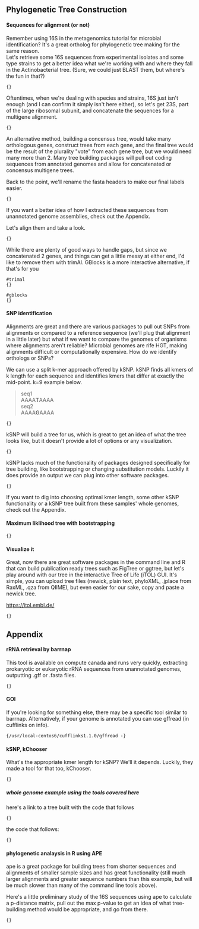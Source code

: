 ## Phylogenetic Tree Construction

#### Sequences for alignment (or not)

Remember using 16S in the metagenomics tutorial for microbial identification? It's a great ortholog for phylogenetic tree making for the same reason.  
Let's retrieve some 16S sequences from experimental isolates and some type strains to get a better idea what we're working with and where they fall in the Actinobacterial tree. (Sure, we could just BLAST them, but where's the fun in that?)

```
{}
```

Oftentimes, when we're dealing with species and strains, 16S just isn't enough (and I can confirm it simply isn't here either), so let's get 23S, part of the large ribosomal subunit, and concatenate the sequences for a multigene alignment. 

```
{}
```

An alternative method, building a concensus tree, would take many orthologous genes, construct trees from each gene, and the final tree would be the result of the plurality "vote" from each gene tree, but we would need many more than 2. Many tree building packages will pull out coding sequences from annotated genomes and allow for concatenated or concensus multigene trees. 

Back to the point, we'll rename the fasta headers to make our final labels easier.

```
{}
```

If you want a better idea of how I extracted these sequences from unannotated genome assemblies, check out the Appendix.

Let's align them and take a look.  

```
{}
```

While there are plenty of good ways to handle gaps, but since we concatenated 2 genes, and things can get a little messy at either end, I'd like to remove them with trimAl. GBlocks is a more interactive alternative, if that's for you

```
#trimal
{}
```
```
#gblocks
{}
```

#### SNP identification

Alignments are great and there are various packages to pull out SNPs from alignments or compared to a reference sequence (we'll plug that alignment in a little later) but what if we want to compare the genomes of organisms where alignments aren't reliable? Microbial genomes are rife HGT, making alignments difficult or computationally expensive. How do we identify orthologs or SNPs?

We can use a split k-mer approach offered by kSNP. kSNP finds all kmers of k length for each sequence and identifies kmers that differ at exactly the mid-point. k=9 example below.

>seq1  
AAAA**T**AAAA  
>seq2  
AAAA**G**AAAA  


```
{}
```

kSNP will build a tree for us, which is great to get an idea of what the tree looks like, but it doesn't provide a lot of options or any visualization.

```
{}
```

kSNP lacks much of the functionality of packages designed specifically for tree building, like bootstrapping or changing substitution models. Luckily it does provide an output we can plug into other software packages.

```  
{}
```

If you want to dig into choosing optimal kmer length, some other kSNP functionality or a kSNP tree built from these samples' whole genomes, check out the Appendix.

#### Maximum liklihood tree with bootstrapping

```
{}
```


#### Visualize it

Great, now there are great software packages in the command line and R that can build publication ready trees such as FigTree or ggtree, but let's play around with our tree in the interactive Tree of Life (iTOL) GUI. It's simple, you can upload tree files (newick, plain text, phyloXML, .jplace from RaxML, .qza from QIIME), but even easier for our sake, copy and paste a newick tree.

https://itol.embl.de/

```
{}
```

## Appendix

#### rRNA retrieval by barrnap

This tool is available on compute canada and runs very quickly, extracting prokaryotic or eukaryotic rRNA sequences from unannotated genomes, outputting .gff or .fasta files.

```
{}
```

#### GOI

If you're looking for something else, there may be a specific tool similar to barrnap. Alternatively, if your genome is annotated you can use gffread (in cufflinks on info).

```
{/usr/local-centos6/cufflinks1.1.0/gffread -}
```

#### kSNP, kChooser

What's the appropriate kmer length for kSNP? We'll it depends. Luckily, they made a tool for that too, kChooser.

```
{}
```

##### whole genome example using the tools covered here

here's a link to a tree built with the code that follows

```
{}
```

the code that follows:

```
{}
```

#### phylogenetic analaysis in R using APE

ape is a great package for building trees from shorter sequences and alignments of smaller sample sizes and has great functionality (still much larger alignments and greater sequence numbers than this example, but will be much slower than many of the command line tools above).

Here's a little preliminary study of the 16S sequences using ape to calculate a p-distance matrix, pull out the max p-value to get an idea of what tree-building method would be appropriate, and go from there. 

```
{}
```
